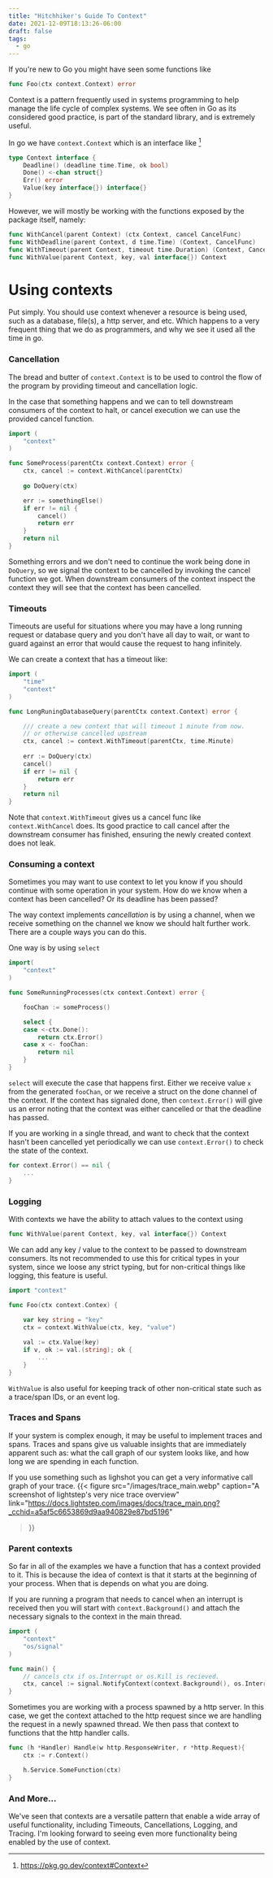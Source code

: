 ```yaml
---
title: "Hitchhiker's Guide To Context"
date: 2021-12-09T18:13:26-06:00
draft: false
tags:
  - go
---
```


If you're new to Go you might have seen some functions like

```go 
func Foo(ctx context.Context) error
```

Context is a pattern frequently used in systems programming to help manage the life cycle of complex systems. 
We see often in Go as its considered good practice, is part of the standard library, and is extremely useful.

In go we have `context.Context` which is an interface like [^1]

```go 
type Context interface {
	Deadline() (deadline time.Time, ok bool)
	Done() <-chan struct{}
    Err() error
    Value(key interface{}) interface{}
}
``` 

However, we will mostly be working with the functions exposed by the package itself, namely:  

```go 
func WithCancel(parent Context) (ctx Context, cancel CancelFunc)
func WithDeadline(parent Context, d time.Time) (Context, CancelFunc)
func WithTimeout(parent Context, timeout time.Duration) (Context, CancelFunc)
func WithValue(parent Context, key, val interface{}) Context
```

# Using contexts

Put simply. You should use context whenever a resource is being used, such as a database, file(s), a http server, and etc. 
Which happens to a very frequent thing that we do as programmers, and why we see it used all the time in go. 

### Cancellation

The bread and butter of `context.Context` is to be used to control the flow of the program by providing timeout and cancellation logic.  

In the case that something happens and we can to tell downstream consumers of the
context to halt, or cancel execution we can use the provided cancel function.

```go
import (
    "context" 
)

func SomeProcess(parentCtx context.Context) error { 
    ctx, cancel := context.WithCancel(parentCtx)
    
    go DoQuery(ctx)

    err := somethingElse()
    if err != nil { 
        cancel()
        return err
    }
    return nil
}
```

Something errors and we don't need to continue the work being done in `DoQuery`, so we signal the context to be cancelled by 
invoking the cancel function we got. When downstream consumers of the context inspect the context they will see that the context has been cancelled.

### Timeouts 

Timeouts are useful for situations where you may have a long running request or 
database query and you don't have all day to wait, or want to guard against an error that would cause 
the request to hang infinitely. 

We can create a context that has a timeout like:
```go 
import (
    "time"
    "context" 
)

func LongRuningDatabaseQuery(parentCtx context.Context) error { 

    /// create a new context that will timeout 1 minute from now.
    // or otherwise cancelled upstream
    ctx, cancel := context.WithTimeout(parentCtx, time.Minute)
    
    err := DoQuery(ctx)
    cancel()
    if err != nil { 
        return err
    }
    return nil
}
```

Note that `context.WithTimeout` gives us a cancel func like `context.WithCancel` does.
Its good practice to call cancel after the downstream consumer has finished, ensuring the newly created context does not leak.

### Consuming a context

Sometimes you may want to use context to let you know if you should continue with some operation in your system. 
How do we know when a context has been cancelled? Or its deadline has been passed? 

The way context implements _cancellation_ is by using a channel, when we receive something on the channel we know we should halt further work.
There are a couple ways you can do this. 

One way is by using `select`

```go
import( 
    "context"
)

func SomeRunningProcesses(ctx context.Context) error { 

    fooChan := someProcess()

    select { 
    case <-ctx.Done():
        return ctx.Error()
    case x <- fooChan: 
        return nil
    }
}
```

`select` will execute the case that happens first. Either we receive value `x` from the generated `fooChan`, 
or we receive a struct on the done channel of the context.
If the context has signaled done, then `context.Error()` will give us an error 
noting that the context was either cancelled or that the deadline has passed. 

If you are working in a single thread, and want to check that the context hasn't been 
cancelled yet periodically we can use `context.Error()` to check the state of the context.

```go 
for context.Error() == nil { 
    ...
}
```

### Logging 

With contexts we have the ability to attach values to the context using 
```go
func WithValue(parent Context, key, val interface{}) Context
```
We can add any key / value to the context to be passed to downstream consumers. 
Its not recommended to use this for critical types in your system, since we loose any strict typing, but
for non-critical things like logging, this feature is useful. 

```go
import "context"

func Foo(ctx context.Contex) { 
    
    var key string = "key"
    ctx = context.WithValue(ctx, key, "value")

    val := ctx.Value(key)
    if v, ok := val.(string); ok { 
        ...
    }
}
```

`WithValue` is also useful for keeping track of other non-critical state such as a trace/span IDs, or an event log.

### Traces and Spans

If your system is complex enough, it may be useful to implement traces and spans. 
Traces and spans give us valuable insights that are immediately apparent such as: what the call graph of our system looks like, and how long we are spending in each function.

If you use something such as lighshot you can get a very informative call graph of your trace.
{{< 
    figure src="/images/trace_main.webp"
    caption="A screenshot of lightstep's very nice trace overview"
    link="https://docs.lightstep.com/images/docs/trace_main.png?_cchid=a5af5c6653869d9aa940829e87bd5196"
>}}

### Parent contexts

So far in all of the examples we have a function that has a context provided to it. This is because the idea of context is that it starts at the beginning of your process.
When that is depends on what you are doing. 

If you are running a program that needs to cancel when an interrupt is received then you will start with `context.Background()` 
and attach the necessary signals to the context in the main thread.


```go 
import (    
    "context"
    "os/signal"
)

func main() { 
    // cancels ctx if os.Interrupt or os.Kill is recieved.
	ctx, cancel := signal.NotifyContext(context.Background(), os.Interrupt, os.Kill)
}
```
Sometimes you are working with a process spawned by a http server. 
In this case, we get the context attached to the http request since we are handling the request in a newly spawned thread.
We then pass that context to functions that the http handler calls.

```go
func (h *Handler) Handle(w http.ResponseWriter, r *http.Request){ 
    ctx := r.Context()

    h.Service.SomeFunction(ctx)
}
```
### And More...

We've seen that contexts are a versatile pattern that enable a wide array of useful functionality, including Timeouts, Cancellations, Logging, and Tracing. 
I'm looking forward to seeing even more functionality being enabled by the use of context.

[^1]: https://pkg.go.dev/context#Context
